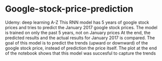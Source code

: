 # Google-stock-price-prediction
 Udemy: deep learning A-Z
This RNN model has 5 years of google stock prices and tries to predict the January 2017 google stock prices. 
The model is trained on only the past 5 years, not on January prices
At the end, the predicted results and the actual results for January 2017 is compared. 
The goal of this model is to predict the trends (upward or downward) of the google stock price, instead of prediction the price itself. 
The plot at the end of the notebook shows that this model was succesful to capture the trends
